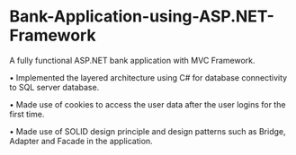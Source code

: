 # Bank-Application-using-ASP.NET-Framework
A fully functional ASP.NET bank application with MVC Framework.

•	Implemented the layered architecture using C# for database connectivity to SQL server database.

•	Made use of cookies to access the user data after the user logins for the first time.

•	Made use of SOLID design principle and design patterns such as Bridge, Adapter and Facade in the application.
